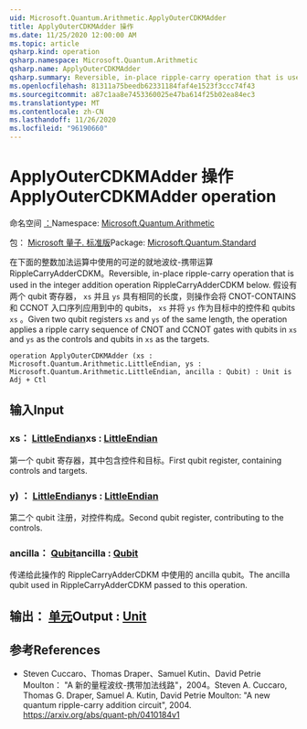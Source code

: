 ```yaml
---
uid: Microsoft.Quantum.Arithmetic.ApplyOuterCDKMAdder
title: ApplyOuterCDKMAdder 操作
ms.date: 11/25/2020 12:00:00 AM
ms.topic: article
qsharp.kind: operation
qsharp.namespace: Microsoft.Quantum.Arithmetic
qsharp.name: ApplyOuterCDKMAdder
qsharp.summary: Reversible, in-place ripple-carry operation that is used in the integer addition operation RippleCarryAdderCDKM below. Given two qubit registers `xs` and `ys` of the same length, the operation applies a ripple carry sequence of CNOT and CCNOT gates with qubits in `xs` and `ys` as the controls and qubits in `xs` as the targets.
ms.openlocfilehash: 81311a75beedb62331184faf4e1523f3ccc74f43
ms.sourcegitcommit: a87c1aa8e7453360025e47ba614f25b02ea84ec3
ms.translationtype: MT
ms.contentlocale: zh-CN
ms.lasthandoff: 11/26/2020
ms.locfileid: "96190660"
---
```

# <a name="applyoutercdkmadder-operation"></a><span data-ttu-id="f1b60-102">ApplyOuterCDKMAdder 操作</span><span class="sxs-lookup"><span data-stu-id="f1b60-102">ApplyOuterCDKMAdder operation</span></span>

<span data-ttu-id="f1b60-103">命名空间 [：](xref:Microsoft.Quantum.Arithmetic)</span><span class="sxs-lookup"><span data-stu-id="f1b60-103">Namespace: [Microsoft.Quantum.Arithmetic](xref:Microsoft.Quantum.Arithmetic)</span></span>

<span data-ttu-id="f1b60-104">包： [Microsoft 量子. 标准版](https://nuget.org/packages/Microsoft.Quantum.Standard)</span><span class="sxs-lookup"><span data-stu-id="f1b60-104">Package: [Microsoft.Quantum.Standard](https://nuget.org/packages/Microsoft.Quantum.Standard)</span></span>


<span data-ttu-id="f1b60-105">在下面的整数加法运算中使用的可逆的就地波纹-携带运算 RippleCarryAdderCDKM。</span><span class="sxs-lookup"><span data-stu-id="f1b60-105">Reversible, in-place ripple-carry operation that is used in the integer addition operation RippleCarryAdderCDKM below.</span></span>
<span data-ttu-id="f1b60-106">假设有两个 qubit 寄存器， `xs` 并且 `ys` 具有相同的长度，则操作会将 CNOT-CONTAINS 和 CCNOT 入口序列应用到中的 qubits， `xs` 并将 `ys` 作为目标中的控件和 qubits `xs` 。</span><span class="sxs-lookup"><span data-stu-id="f1b60-106">Given two qubit registers `xs` and `ys` of the same length, the operation applies a ripple carry sequence of CNOT and CCNOT gates with qubits in `xs` and `ys` as the controls and qubits in `xs` as the targets.</span></span>

```qsharp
operation ApplyOuterCDKMAdder (xs : Microsoft.Quantum.Arithmetic.LittleEndian, ys : Microsoft.Quantum.Arithmetic.LittleEndian, ancilla : Qubit) : Unit is Adj + Ctl
```


## <a name="input"></a><span data-ttu-id="f1b60-107">输入</span><span class="sxs-lookup"><span data-stu-id="f1b60-107">Input</span></span>

### <a name="xs--littleendian"></a><span data-ttu-id="f1b60-108">xs： [LittleEndian](xref:Microsoft.Quantum.Arithmetic.LittleEndian)</span><span class="sxs-lookup"><span data-stu-id="f1b60-108">xs : [LittleEndian](xref:Microsoft.Quantum.Arithmetic.LittleEndian)</span></span>

<span data-ttu-id="f1b60-109">第一个 qubit 寄存器，其中包含控件和目标。</span><span class="sxs-lookup"><span data-stu-id="f1b60-109">First qubit register, containing controls and targets.</span></span>


### <a name="ys--littleendian"></a><span data-ttu-id="f1b60-110">y) ： [LittleEndian](xref:Microsoft.Quantum.Arithmetic.LittleEndian)</span><span class="sxs-lookup"><span data-stu-id="f1b60-110">ys : [LittleEndian](xref:Microsoft.Quantum.Arithmetic.LittleEndian)</span></span>

<span data-ttu-id="f1b60-111">第二个 qubit 注册，对控件构成。</span><span class="sxs-lookup"><span data-stu-id="f1b60-111">Second qubit register, contributing to the controls.</span></span>


### <a name="ancilla--qubit"></a><span data-ttu-id="f1b60-112">ancilla： [Qubit](xref:microsoft.quantum.lang-ref.qubit)</span><span class="sxs-lookup"><span data-stu-id="f1b60-112">ancilla : [Qubit](xref:microsoft.quantum.lang-ref.qubit)</span></span>

<span data-ttu-id="f1b60-113">传递给此操作的 RippleCarryAdderCDKM 中使用的 ancilla qubit。</span><span class="sxs-lookup"><span data-stu-id="f1b60-113">The ancilla qubit used in RippleCarryAdderCDKM passed to this operation.</span></span>



## <a name="output--unit"></a><span data-ttu-id="f1b60-114">输出： [单元](xref:microsoft.quantum.lang-ref.unit)</span><span class="sxs-lookup"><span data-stu-id="f1b60-114">Output : [Unit](xref:microsoft.quantum.lang-ref.unit)</span></span>



## <a name="references"></a><span data-ttu-id="f1b60-115">参考</span><span class="sxs-lookup"><span data-stu-id="f1b60-115">References</span></span>

- <span data-ttu-id="f1b60-116">Steven Cuccaro、Thomas Draper、Samuel Kutin、David Petrie Moulton： "A 新的量程波纹-携带加法线路"，2004。</span><span class="sxs-lookup"><span data-stu-id="f1b60-116">Steven A. Cuccaro, Thomas G. Draper, Samuel A. Kutin, David Petrie Moulton: "A new quantum ripple-carry addition circuit", 2004.</span></span>
  https://arxiv.org/abs/quant-ph/0410184v1